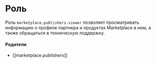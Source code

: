 # Роль

Роль `marketplace.publishers.viewer` позволяет просматривать информацию о профиле партнера и продуктах Marketplace в нем, а также обращаться в техническую поддержку.


#### Родители

- [[marketplace.publishers]]
